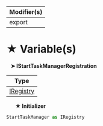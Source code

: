 | Modifier(s)                            |
|----------------------------------------|
| export |

# &#9733; Variable(s)

&nbsp;&nbsp; **&#10148; IStartTaskManagerRegistration**

| Type                        |
|-----------------------------|
| [IRegistry](/kernel/interface/di/iregistry.md) |

&nbsp;&nbsp;&nbsp;&nbsp;&nbsp; **&#9733; Initializer**

```ts
StartTaskManager as IRegistry
```